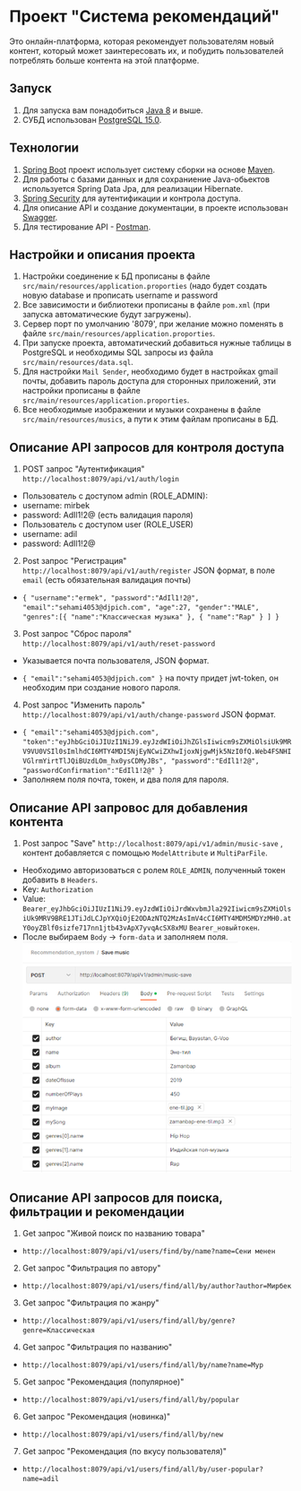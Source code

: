 # Проект "Система рекомендаций"
Это онлайн-платформа, которая рекомендует пользователям новый контент, который может заинтересовать их, 
и побудить пользователей потреблять больше контента на этой платформе.

## Запуск
1. Для запуска вам понадобиться [Java 8](https://www.java.com/ru/) и выше.
2. СУБД использован [PostgreSQL 15.0](https://www.postgresql.org/).

## Технологии
1. [Spring Boot](https://spring.io/projects/spring-boot) проект использует систему сборки на основе [Maven](https://maven.apache.org/).
2. Для работы с базами данных и для сохраниение Java-обьектов используется Spring Data Jpa, для реализации Hibernate.
3. [Spring Security](https://spring.io/projects/spring-security) для аутентификации и контрола доступа.
4. Для описание API и создание документации, в проекте использован [Swagger](https://swagger.io/).
5. Для тестирование API - [Postman](https://www.postman.com/).

## Настройки и описания проекта
1. Настройки соединение к БД прописаны в файле `src/main/resources/application.proporties` (надо будет создать новую database и прописать username и password
2. Все зависимости и библиотеки прописаны в файле `pom.xml` (при запуска автоматические будут загружены).
3. Сервер порт по умолчанию '8079', при желание можно поменять в файле `src/main/resources/application.proporties`.
4. При запуске проекта, автоматический добавиться нужные таблицы в PostgreSQL и необходимы SQL запросы из файла `src/main/resources/data.sql`.
5. Для настройки `Mail Sender`, необходимо будет в настройках gmail почты, добавить пароль доступа для сторонных приложений, эти настройки прописаны в файле `src/main/resources/application.proporties`.
6. Все необходимые изображении и музыки сохранены в файле `src/main/resources/musics`, а пути к этим файлам прописаны в БД.

## Описание API запросов для контроля доступа 
1. POST запрос "Аутентификация" `http://localhost:8079/api/v1/auth/login`

- Пользователь с доступом admin (ROLE_ADMIN): 
- username: mirbek
- password: AdIl1!2@ (есть валидация пароля)
- Пользователь с доступом user (ROLE_USER)
- username: adil
- password: AdIl1!2@

2. Post запрос "Регистрация" `http://localhost:8079/api/v1/auth/register`
JSON формат, в поле `email` (есть обязательная валидация почты) 

- `{
    "username":"ermek",
    "password":"AdIl1!2@",
    "email":"sehami4053@djpich.com",
    "age":27,
    "gender":"MALE",
    "genres":[{
        "name":"Классическая музыка"
        },
        {
        "name":"Rap"
        }
    ]
}`

3. Post запрос "Сброс пароля" `http://localhost:8079/api/v1/auth/reset-password`
- Указывается почта пользователя, JSON формат.

- `{
    "email":"sehami4053@djpich.com"
}`
на почту придет jwt-token, он необходим при создание нового пароля.

4. Post запрос "Изменить пароль" `http://localhost:8079/api/v1/auth/change-password`
JSON формат.

- `{
    "email":"sehami4053@djpich.com",
    "token":"eyJhbGciOiJIUzI1NiJ9.eyJzdWIiOiJhZGlsIiwicm9sZXMiOlsiUk9MRV9VU0VSIl0sImlhdCI6MTY4MDI5NjEyNCwiZXhwIjoxNjgwMjk5NzI0fQ.Web4FSNHIVGlrmYirtTlJQiBUzdLOm_hx0ysCDMyJBs",
    "password":"EdIl1!2@",
    "passwordConfirmation":"EdIl1!2@"
}`
- Заполняем поля почта, токен, и два поля для пароля.

## Описание API запровос для добавления контента

1. Post запрос "Save" `http://localhost:8079/api/v1/admin/music-save` , контент добавляется с помощью `ModelAttribute` и `MultiParFile`.
- Необходимо авторизоваться с ролем `ROLE_ADMIN`, полученный токен добавить в `Headers`.
- Key: `Authorization`
- Value: `Bearer_eyJhbGciOiJIUzI1NiJ9.eyJzdWIiOiJrdWxvbmJla292Iiwicm9sZXMiOlsiUk9MRV9BRE1JTiJdLCJpYXQiOjE2ODAzNTQ2MzAsImV4cCI6MTY4MDM5MDYzMH0.atY0oyZBlf0sizfe717nn1jtb43vApX7yvqAcSX8xMU` `Bearer_новыйтокен`.
- После выбираем `Body` -> `form-data` и заполняем поля.
![Image alt](https://github.com/kulonbekov/recommendation_system/blob/290323/recommendation_system/src/main/resources/musics/images/form-data-save-music.PNG)

## Описание API запросов для поиска, фильтрации и рекомендации

1. Get запрос "Живой поиск по названию товара" 
- `http://localhost:8079/api/v1/users/find/by/name?name=Сени менен`

2. Get запрос "Фильтрация по автору"
- `http://localhost:8079/api/v1/users/find/all/by/author?author=Мирбек`

3. Get запрос "Фильтрация по жанру"
- `http://localhost:8079/api/v1/users/find/all/by/genre?genre=Классическая`

4. Get запрос "Фильтрация по названию"
- `http://localhost:8079/api/v1/users/find/all/by/name?name=Мур`

5. Get запрос "Рекомендация (популярное)"
- `http://localhost:8079/api/v1/users/find/all/by/popular`

6. Get запрос "Рекомендация (новинка)"
- `http://localhost:8079/api/v1/users/find/all/by/new`

7. Get запрос "Рекомендация (по вкусу пользователя)"
- `http://localhost:8079/api/v1/users/find/all/by/user-popular?name=adil`



